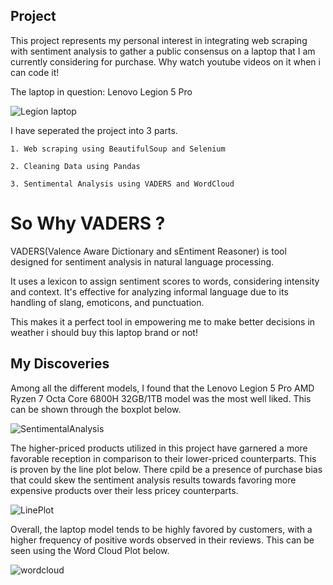 
## Project 

This project represents my personal interest in integrating web scraping with sentiment analysis to gather a public consensus on a laptop that I am currently considering for purchase. Why watch youtube videos on it when i can code it!



The laptop in question:
Lenovo Legion 5 Pro





![Legion laptop](https://github.com/dsrrenCodes/webscrapingprojects/assets/120300295/6084ef1a-28fc-4fcd-a2ee-ed1049ad5a03)





I have seperated the project into 3 parts.

    1. Web scraping using BeautifulSoup and Selenium
    
    2. Cleaning Data using Pandas

    3. Sentimental Analysis using VADERS and WordCloud


# So Why VADERS ?

VADERS(Valence Aware Dictionary and sEntiment Reasoner) is tool designed for sentiment analysis in natural language processing.

It uses a lexicon to assign sentiment scores to words, considering intensity and context. It's effective for analyzing informal language due to its handling of slang, emoticons, and punctuation.

This makes it a perfect tool in empowering me to make better decisions in weather i should buy this laptop brand or not! 



## My Discoveries

 Among all the different models, I found that the Lenovo Legion 5 Pro AMD Ryzen 7 Octa Core 6800H 32GB/1TB model was the most well liked. This can be shown through the boxplot below.


![SentimentalAnalysis](https://github.com/dsrrenCodes/webscrapingprojects/assets/120300295/e5e64b05-c8d1-456a-b038-6821e17b8dd2)




 The higher-priced products utilized in this project have garnered a more favorable reception in comparison to their lower-priced counterparts. This is proven by the line plot below. There cpild be a presence of purchase bias that could skew the sentiment analysis results towards favoring more expensive products over their less pricey counterparts.

 


![LinePlot](https://github.com/dsrrenCodes/webscrapingprojects/assets/120300295/6494dbb7-f659-4f30-8d82-3f347a7436dc)


Overall, the laptop model tends to be highly favored by customers, with a higher frequency of positive words observed in their reviews. This can be seen using the Word Cloud Plot below.

![wordcloud](https://github.com/dsrrenCodes/webscrapingprojects/assets/120300295/b24fc151-406b-4f45-9b5d-e7269d370db6)

